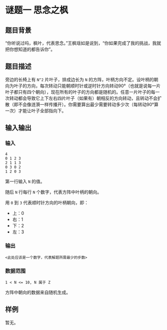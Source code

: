 # 谜题一 思念之枫

## 题目背景

“你听说过吗，枫叶，代表思念。”王枫瑶如是说到，“你如果完成了我的挑战，我就把你想知道的都告诉你”。

## 题目描述

旁边的长椅上有 `N^2` 片叶子，排成边长为 `N` 的方阵，叶柄方向不定。设叶柄的朝向为叶子的方向，每次转动只能朝顺时针或逆时针方向转动90°（也就是说每一片叶子都只有四个朝向），现在所有的叶子的方向都是随机的。任意一片叶子的每一次转动都会导致它上下左右四片叶子（如果有）朝相反的方向转动，且转动不会扩散（即不会像涟漪一样传播开）。你需要算出最少需要转动多少次（每转动90°算一次）才能让叶子全部指向下。

## 输入输出

### 输入

```
4
0 1 2 3
2 1 1 3
0 3 0 2
1 2 0 3
```

第一行输入 `N` 的值。

随后 `N` 行每行 `N` 个数字，代表方阵中叶柄的朝向。

用 `0` 到 `3` 代表顺时针方向的叶柄朝向，即：

- 上：0
- 右：1
- 下：2
- 左：3

### 输出

 ```
<此处应该是一个数字，代表解题所需最少的步数>
 ```

<!-- 因为qyl的算法水平太低，现在没找到最优解，如果有人能够发issue或者pr来告诉我，我会很感激的。 -->

### 数据范围

```
1 < N <= 10, N 属于 Z
```

方阵中朝向的数据来自随机生成。

## 样例

暂无。<!-- 才不是因为太咕了呢。 -->
